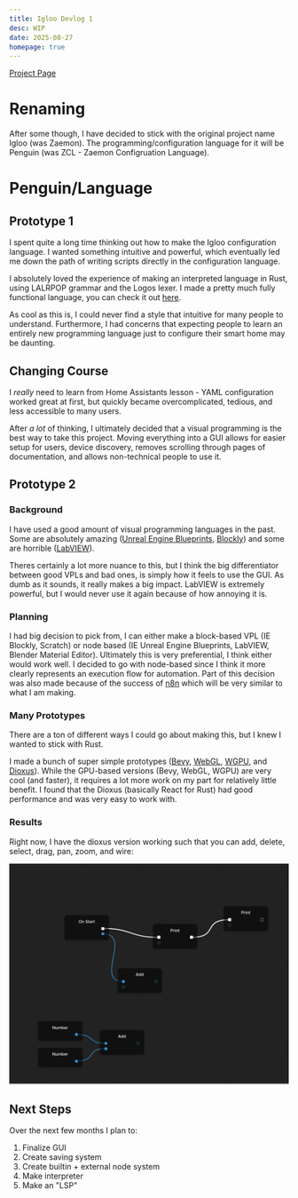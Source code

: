 ```yaml
---
title: Igloo Devlog 1
desc: WIP
date: 2025-08-27
homepage: true
---
```


[Project Page](https://liamsnow.com/projects/igloo)

# Renaming
After some though, I have decided to stick with the original project name Igloo (was Zaemon).
The programming/configuration language for it will be Penguin (was ZCL - Zaemon Configruation Language).

# Penguin/Language
## Prototype 1
I spent quite a long time thinking out how to make the Igloo configuration language.
I wanted something intuitive and powerful, which eventually led me down the path of
writing scripts directly in the configuration language.

I absolutely loved the experience of making an interpreted language in Rust, using LALRPOP grammar
and the Logos lexer. I made a pretty much fully functional language, you can check it out 
[here](https://github.com/LiamSnow/zcl).

As cool as this is, I could never find a style that intuitive for many people to understand.
Furthermore, I had concerns that expecting people to learn an entirely new programming language
just to configure their smart home may be daunting.

## Changing Course
I _really_ need to learn from Home Assistants lesson - YAML configuration
worked great at first, but quickly became overcomplicated, tedious, and less accessible to
many users.

After *a lot* of thinking, I ultimately decided that a visual programming is the best way to take this
project. Moving everything into a GUI allows for easier setup for users, device discovery, removes
scrolling through pages of documentation, and allows non-technical people to use it.

## Prototype 2
### Background
I have used a good amount of visual programming languages in the past.
Some are absolutely amazing ([Unreal Engine Blueprints](https://dev.epicgames.com/documentation/en-us/unreal-engine/blueprints-visual-scripting-in-unreal-engine),
[Blockly](https://developers.google.com/blockly))
and some are horrible ([LabVIEW](https://www.ni.com/en/shop/labview.html)).

Theres certainly a lot more nuance to this, but I think the big differentiator between
good VPLs and bad ones, is simply how it feels to use the GUI. As dumb as it sounds, it
really makes a big impact. LabVIEW is extremely powerful, but I would never use it again
because of how annoying it is.

### Planning
I had big decision to pick from, I can either make a block-based VPL (IE Blockly, Scratch) or node based
(IE Unreal Engine Blueprints, LabVIEW, Blender Material Editor). Ultimately this is very preferential,
I think either would work well. I decided to go with node-based since I think it more clearly represents
an execution flow for automation. Part of this decision was also made because of the success of [n8n](https://n8n.io/)
which will be very similar to what I am making.

### Many Prototypes
There are a ton of different ways I could go about making this, but I knew I wanted to stick with Rust.

I made a bunch of super simple prototypes ([Bevy](https://bevy.org/), [WebGL](https://www.khronos.org/webgl/),
[WGPU](https://wgpu.rs/), and [Dioxus](https://dioxuslabs.com/)).
While the GPU-based versions (Bevy, WebGL, WGPU) are very cool (and faster), it requires a lot more
work on my part for relatively little benefit. I found that the Dioxus (basically React for Rust)
had good performance and was very easy to work with.

### Results
Right now, I have the dioxus version working such that you can add, delete, select, drag, pan, zoom, and wire:

![](/static/images/penguin_prototype.png)

## Next Steps

Over the next few months I plan to:

 1. Finalize GUI
 2. Create saving system
 3. Create builtin + external node system
 4. Make interpreter
 5. Make an "LSP"


